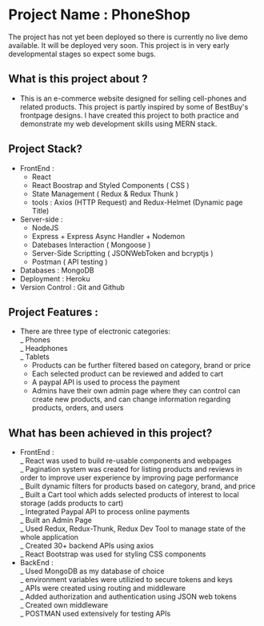 # Project Name : PhoneShop 
The project has not yet been deployed so there is currently no live demo available. It will be deployed very soon. This project is in very early developmental stages so expect some bugs. 

## What is this project about ?
- This is an e-commerce website designed for  selling cell-phones and related products. This project is partly inspired by some of BestBuy's frontpage designs. I have created this project to both practice and demonstrate my web development skills using MERN stack.

## Project Stack?
- FrontEnd : 
  - React 
  - React Boostrap and Styled Components ( CSS )
  - State Management ( Redux & Redux Thunk )
  - tools : Axios (HTTP Request) and Redux-Helmet (Dynamic page Title)
- Server-side :  
  - NodeJS
  - Express + Express Async Handler + Nodemon
  - Datebases Interaction ( Mongoose )
  - Server-Side Scriptting ( JSONWebToken and bcryptjs )
  - Postman ( API testing ) 
 - Databases : MongoDB 
 - Deployment : Heroku 
 - Version Control : Git and Github
 
## Project Features :
- There are three type of electronic categories: <br/>
    _ Phones <br/>
    _ Headphones <br/>
    _ Tablets<br/>
  - Products can be further filtered based on category, brand or price
  - Each selected product can be reviewed and added to cart
  - A paypal API is used to process the payment
  - Admins have their own admin page where they can control can create new products, and can change information regarding products, orders, and users
  
  
## What has been achieved in this project? 
- FrontEnd :  <br/>
  _ React was used to build re-usable components and webpages <br />
  _ Pagination system was created for listing products and reviews in order to improve user experience by improving page performance <br />
  _ Built dynamic filters for products based on category, brand, and price <br />
  _ Built a Cart tool which adds selected products of interest to local storage (adds products to cart) <br />
  _ Integrated Paypal API to process online payments <br />
  _ Built an Admin Page <br />
  _ Used Redux, Redux-Thunk, Redux Dev Tool to manage state of the whole application <br />
  _ Created 30+ backend APIs using axios <br />
  _ React Bootstrap was used for styling CSS components <br />
- BackEnd : <br /> 
  _ Used MongoDB as my database of choice<br />
  _ environment variables were utilizied to secure tokens and keys<br />
  _ APIs were created using routing and middleware <br /> 
  _ Added authorization and authentication using JSON web tokens<br />
  _ Created own middleware <br /> 
  _ POSTMAN used extensively for testing APIs <br /> 
 
